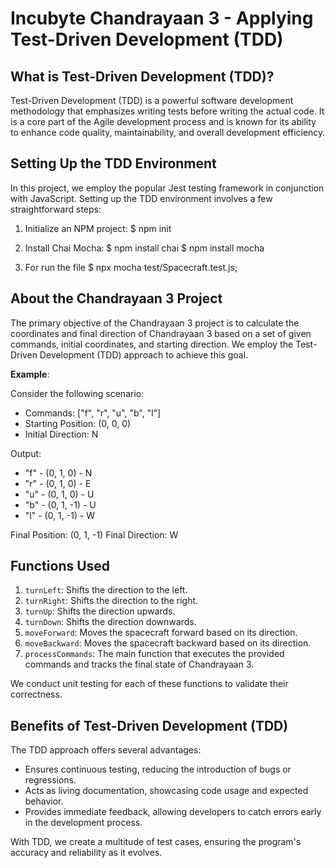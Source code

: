 # Incubyte Chandrayaan 3 - Applying Test-Driven Development (TDD)

## What is Test-Driven Development (TDD)?

Test-Driven Development (TDD) is a powerful software development methodology that emphasizes writing tests before writing the actual code. It is a core part of the Agile development process and is known for its ability to enhance code quality, maintainability, and overall development efficiency.

## Setting Up the TDD Environment

In this project, we employ the popular Jest testing framework in conjunction with JavaScript. Setting up the TDD environment involves a few straightforward steps:

1. Initialize an NPM project:
$ npm init

2. Install Chai Mocha:
$ npm install chai
$ npm install mocha

3. For run the file
$ npx mocha test/Spacecraft.test.js;    


## About the Chandrayaan 3 Project

The primary objective of the Chandrayaan 3 project is to calculate the coordinates and final direction of Chandrayaan 3 based on a set of given commands, initial coordinates, and starting direction. We employ the Test-Driven Development (TDD) approach to achieve this goal.

**Example**:

Consider the following scenario:

- Commands: ["f", "r", "u", "b", "l"]
- Starting Position: (0, 0, 0)
- Initial Direction: N

Output:

- "f" - (0, 1, 0) - N
- "r" - (0, 1, 0) - E
- "u" - (0, 1, 0) - U
- "b" - (0, 1, -1) - U
- "l" - (0, 1, -1) - W

Final Position: (0, 1, -1)
Final Direction: W

## Functions Used

1. `turnLeft`: Shifts the direction to the left.
2. `turnRight`: Shifts the direction to the right.
3. `turnUp`: Shifts the direction upwards.
4. `turnDown`: Shifts the direction downwards.
5. `moveForward`: Moves the spacecraft forward based on its direction.
6. `moveBackward`: Moves the spacecraft backward based on its direction.
7. `processCommands`: The main function that executes the provided commands and tracks the final state of Chandrayaan 3.

We conduct unit testing for each of these functions to validate their correctness.

## Benefits of Test-Driven Development (TDD)

The TDD approach offers several advantages:

- Ensures continuous testing, reducing the introduction of bugs or regressions.
- Acts as living documentation, showcasing code usage and expected behavior.
- Provides immediate feedback, allowing developers to catch errors early in the development process.

With TDD, we create a multitude of test cases, ensuring the program's accuracy and reliability as it evolves.
